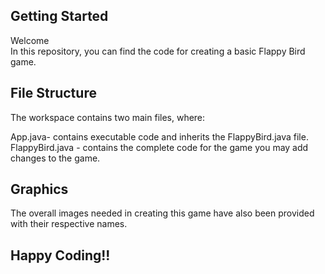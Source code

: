 ## Getting Started

Welcome<br>
In this repository, you can find the code for creating a basic Flappy Bird game.

## File Structure

The workspace contains two main files, where:

App.java- contains executable code and inherits the FlappyBird.java file.
FlappyBird.java - contains the complete code for the game you may add changes to the game.

## Graphics

The overall images needed in creating this game have also been provided with their respective names.

## Happy Coding!!
